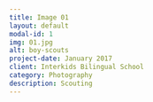 ```yaml
---
title: Image 01
layout: default
modal-id: 1
img: 01.jpg
alt: boy-scouts
project-date: January 2017
client: Interkids Bilingual School
category: Photography
description: Scouting
---
```

